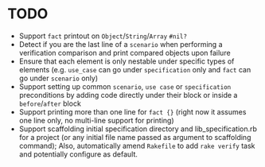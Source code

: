 # TODO

- Support `fact` printout on `Object`/`String`/`Array` `#nil?`
- Detect if you are the last line of a `scenario` when performing a verification comparison and print compared objects upon failure
- Ensure that each element is only nestable under specific types of elements (e.g. `use_case` can go under `specification` only and `fact` can go under `scenario` only)
- Support setting up common `scenario`, `use case` or `specification` preconditions by adding code directly under their block or inside a `before`/`after` block
- Support printing more than one line for `fact {}` (right now it assumes one line only, no multi-line support for printing)
- Support scaffolding initial specification directory and lib_specification.rb for a project (or any initial file name passed as argument to scaffolding command); Also, automatically amend `Rakefile` to add `rake verify` task and potentially configure as default.
